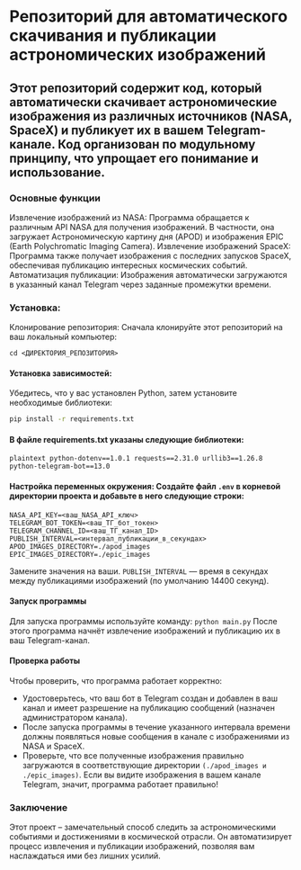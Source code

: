 # Репозиторий для автоматического скачивания и публикации астрономических изображений

## Этот репозиторий содержит код, который автоматически скачивает астрономические изображения из различных источников (NASA, SpaceX) и публикует их в вашем Telegram-канале. Код организован по модульному принципу, что упрощает его понимание и использование.

### Основные функции

Извлечение изображений из NASA: 
Программа обращается к различным API NASA для получения изображений. В частности, она загружает Астрономическую картину дня (APOD) и изображения EPIC (Earth Polychromatic Imaging Camera).
Извлечение изображений SpaceX: Программа также получает изображения с последних запусков SpaceX, обеспечивая публикацию интересных космических событий.
Автоматизация публикации: Изображения автоматически загружаются в указанный канал Telegram через заданные промежутки времени.

### Установка:
Клонирование репозитория: Сначала клонируйте этот репозиторий на ваш локальный компьютер:
```git clone <URL_REPOSITORY>
cd <ДИРЕКТОРИЯ_РЕПОЗИТОРИЯ>
```
#### Установка зависимостей: 
  Убедитесь, что у вас установлен Python, затем установите необходимые библиотеки:
```bash
pip install -r requirements.txt
```
#### В файле requirements.txt указаны следующие библиотеки:
`plaintext
python-dotenv==1.0.1
requests==2.31.0
urllib3==1.26.8
python-telegram-bot==13.0
`

#### Настройка переменных окружения: Создайте файл `.env` в корневой директории проекта и добавьте в него следующие строки:
```plaintext
NASA_API_KEY=<ваш_NASA_API_ключ>
TELEGRAM_BOT_TOKEN=<ваш_ТГ_бот_токен>
TELEGRAM_CHANNEL_ID=<ваш_ТГ_канал_ID>
PUBLISH_INTERVAL=<интервал_публикации_в_секундах>
APOD_IMAGES_DIRECTORY=./apod_images
EPIC_IMAGES_DIRECTORY=./epic_images
```

Замените значения на ваши. `PUBLISH_INTERVAL` — время в секундах между публикациями изображений (по умолчанию 14400 секунд).

#### Запуск программы
Для запуска программы используйте команду: `python main.py`
После этого программа начнёт извлечение изображений и публикацию их в ваш Telegram-канал.

#### Проверка работы
Чтобы проверить, что программа работает корректно:
- Удостоверьтесь, что ваш бот в Telegram создан и добавлен в ваш канал и имеет разрешение на публикацию сообщений (назначен администратором канала).
- После запуска программы в течение указанного интервала времени должны появляться новые сообщения в канале с изображениями из NASA и SpaceX.
- Проверьте, что все полученные изображения правильно загружаются в соответствующие директории `(./apod_images и ./epic_images)`.
Если вы видите изображения в вашем канале Telegram, значит, программа работает правильно!

### Заключение
Этот проект – замечательный способ следить за астрономическими событиями и достижениями в космической отрасли. Он автоматизирует процесс извлечения и публикации изображений, позволяя вам наслаждаться ими без лишних усилий.
